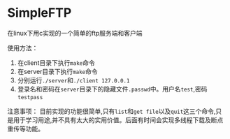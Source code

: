 # SimpleFTP
在linux下用c实现的一个简单的ftp服务端和客户端

使用方法：
1. 在client目录下执行`make`命令
2. 在server目录下执行`make`命令
3. 分别运行`./server`和`./client 127.0.0.1`
4. 登录名和密码在`server`目录下的隐藏文件`.passwd`中。用户名`test`,密码`testpass`

注意事项：
目前实现的功能很简单,只有`list`和`get file`以及`quit`这三个命令,只是用于学习用途,并不具有太大的实用价值。后面有时间会实现多线程下载及断点重传等功能。
